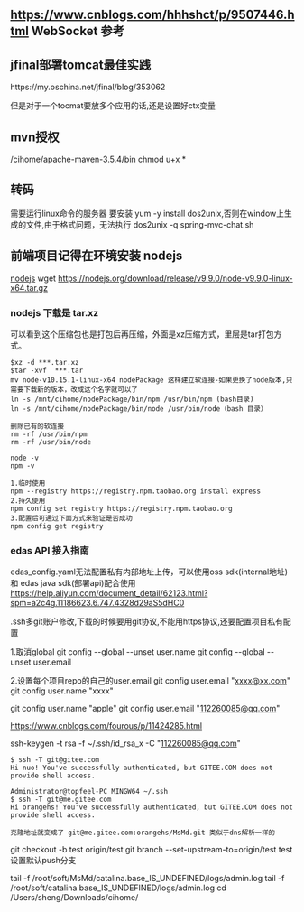 ## https://www.cnblogs.com/hhhshct/p/9507446.html  WebSocket 参考

## jfinal部署tomcat最佳实践
<Context path="" docBase="/var/www/my_project" reloadable="false" />
https://my.oschina.net/jfinal/blog/353062

但是对于一个tocmat要放多个应用的话,还是设置好ctx变量

## mvn授权
/cihome/apache-maven-3.5.4/bin
chmod u+x *

## 转码
需要运行linux命令的服务器 要安装 yum -y install dos2unix,否则在window上生成的文件,由于格式问题，无法执行
dos2unix -q spring-mvc-chat.sh


## 前端项目记得在环境安装 nodejs
[nodejs](https://www.cnblogs.com/emao/p/5511394.html)
wget https://nodejs.org/download/release/v9.9.0/node-v9.9.0-linux-x64.tar.gz

### nodejs 下载是 tar.xz
可以看到这个压缩包也是打包后再压缩，外面是xz压缩方式，里层是tar打包方式。
```
$xz -d ***.tar.xz
$tar -xvf  ***.tar
mv node-v10.15.1-linux-x64 nodePackage 这样建立软连接-如果更换了node版本,只需要下载新的版本，改成这个名字就可以了
ln -s /mnt/cihome/nodePackage/bin/npm /usr/bin/npm (bash目录)
ln -s /mnt/cihome/nodePackage/bin/node /usr/bin/node（bash 目录）

删除已有的软连接
rm -rf /usr/bin/npm
rm -rf /usr/bin/node

node -v
npm -v

1.临时使用
npm --registry https://registry.npm.taobao.org install express
2.持久使用
npm config set registry https://registry.npm.taobao.org
3.配置后可通过下面方式来验证是否成功
npm config get registry
```

### edas API 接入指南
edas_config.yaml无法配置私有内部地址上传，可以使用oss sdk(internal地址)和 edas java sdk(部署api)配合使用
https://help.aliyun.com/document_detail/62123.html?spm=a2c4g.11186623.6.747.4328d29aS5dHC0

.ssh多git账户修改,下载的时候要用git协议,不能用https协议,还要配置项目私有配置

1.取消global
git config --global --unset user.name
git config --global --unset user.email

2.设置每个项目repo的自己的user.email
git config  user.email "xxxx@xx.com"
git config  user.name "xxxx"

git config user.name "apple"
git config user.email "112260085@qq.com"

https://www.cnblogs.com/fourous/p/11424285.html

ssh-keygen -t rsa -f ~/.ssh/id_rsa_x -C "112260085@qq.com"
```
$ ssh -T git@gitee.com
Hi nuo! You've successfully authenticated, but GITEE.COM does not provide shell access.

Administrator@topfeel-PC MINGW64 ~/.ssh
$ ssh -T git@me.gitee.com
Hi orangehs! You've successfully authenticated, but GITEE.COM does not provide shell access.

克隆地址就变成了 git@me.gitee.com:orangehs/MsMd.git 类似于dns解析一样的
```

git checkout -b test origin/test
git branch --set-upstream-to=origin/test test 设置默认push分支


tail -f /root/soft/MsMd/catalina.base_IS_UNDEFINED/logs/admin.log
tail -f /root/soft/catalina.base_IS_UNDEFINED/logs/admin.log
cd /Users/sheng/Downloads/cihome/

